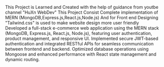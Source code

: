 This Project is Learned and Created with the help of guidance from youtbe channel "HuXn WebDev"
This Project Consist Complete implementation of MERN (MongoDB,Express.js,React.js,Node.js)
And for Front end Designing "Tailwind.css" is used to make website design more user friendly
Developed a full-stack e-commerce web application using the MERN stack (MongoDB, Express.js, React.js, Node.js), featuring user authentication, product management, and responsive UI.
Implemented secure JWT-based authentication and integrated RESTful APIs for seamless communication between frontend and backend.
Optimized database operations using Mongoose and enhanced performance with React state management and dynamic routing.
